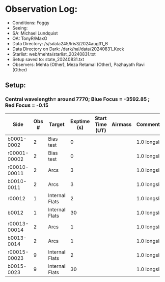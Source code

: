 # Observation Log:

* Conditions: Foggy 
* Seeing: 
* SA: Michael Lundquist
* OA: TonyR/MaxO
* Data Directory: /s/sdata245/lris3/2024aug31_B
* Data Directory on Dark: /dark/hal/data/20240831_Keck
* Starlist: web/mehta/starlist_20240831.txt
* Setup saved to: state_20240831.txt
* Observers: Mehta (Other), Meza Retamal (Other), Pazhayath Ravi (Other)

## Setup: 
    
### Central wavelength= around 7770; Blue Focus = -3592.85 ; Red Focus = -0.15

| Side | Obs #     | Target    | Exptime (s) | Start Time (UT) | Airmass | Comments                                                   |
|------|-----------|-----------|-------------|-----------------|---------|------------------------------------------------------------|
|b0001-0002|2|Bias test        |0| ||1.0 longslit|
|r00001-00002|2|Bias test        |0| ||1.0 longslit|
|r00010-00011|2|Arcs        |3| ||1.0 longslit|
|b0010-0011|2|Arcs        |3| ||1.0 longslit|
|r00012|1|Internal Flats        |2| ||1.0 longslit|
|b0012|1|Internal Flats        |30| ||1.0 longslit|
|r00013-00014|2|Arcs        |1| ||1.0 longslit|
|b0013-0014|2|Arcs        |1| ||1.0 longslit|
|r00015-00023|9|Internal Flats        |2| ||1.0 longslit|
|b0015-0023|9|Internal Flats        |30| ||1.0 longslit|






